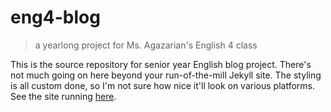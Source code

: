 # eng4-blog

> a yearlong project for Ms. Agazarian's English 4 class

This is the source repository for senior year English blog project. There's not much going on here beyond your run-of-the-mill Jekyll site. The styling is all custom done, so I'm not sure how nice it'll look on various platforms. See the site running [here](https://air-wreck.github.io/eng4-blog).
